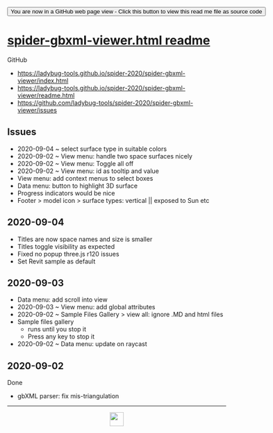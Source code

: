 <span style=display:none; >[You are now in a GitHub source code view - click this link to view Read Me file as a web page](https://ladybug-tools.github.io/spider-2020/#README.md "View file as a web page.") </span>

<div><input type=button onclick=window.top.location.href="https://github.com/ladybug-tools/spider-2020/tree/master/spider-gbxml-viewer"
value="You are now in a GitHub web page view - Click this button to view this read me file as source code" ></div>

# [spider-gbxml-viewer.html readme]( https://www.ladybug.tools/spider-2020/#spider-gbxml-viewer/README.md )

GitHub

* https://ladybug-tools.github.io/spider-2020/spider-gbxml-viewer/index.html
* https://ladybug-tools.github.io/spider-2020/spider-gbxml-viewer/readme.html
* https://github.com/ladybug-tools/spider-2020/spider-gbxml-viewer/issues


## Issues

* 2020-09-04 ~ select surface type in suitable colors
* 2020-09-02 ~ View menu: handle two space surfaces nicely
* 2020-09-02 ~ View menu: Toggle all off
* 2020-09-02 ~ View menu: id as tooltip and value
* View menu: add context menus to select boxes
* Data menu: button to highlight 3D surface
* Progress indicators would be nice
* Footer > model icon > surface types: vertical || exposed to Sun etc

## 2020-09-04

* Titles are now space names and size is smaller
* Titles toggle visibility as expected
* Fixed no popup three.js r120 issues
* Set Revit sample as default

## 2020-09-03

* Data menu: add scroll into view
* 2020-09-03 ~ View menu: add global attributes
* 2020-09-02 ~ Sample Files Gallery > view all: ignore .MD and html files
* Sample files gallery
  * runs until you stop it
  * Press any key to stop it
* 2020-09-02 ~ Data menu: update on raycast

## 2020-09-02


Done

* gbXML parser: fix mis-triangulation

***

<center><img title="" height="32" width="32" src="https://ladybug.tools/artwork/icons_bugs/ico/spider.ico" ></center>
